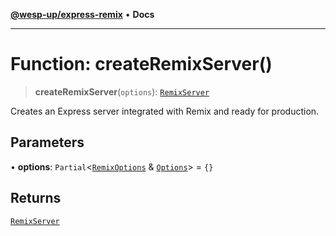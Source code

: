 [**@wesp-up/express-remix**](../README.md) • **Docs**

---

# Function: createRemixServer()

> **createRemixServer**(`options`): [`RemixServer`](../classes/RemixServer.md)

Creates an Express server integrated with Remix and ready for production.

## Parameters

• **options**: `Partial`\<[`RemixOptions`](../interfaces/RemixOptions.md) & [`Options`](../interfaces/Options.md)\> = `{}`

## Returns

[`RemixServer`](../classes/RemixServer.md)

